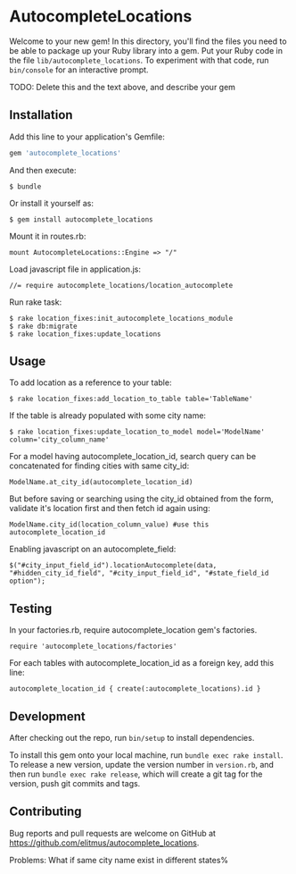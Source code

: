 # AutocompleteLocations

Welcome to your new gem! In this directory, you'll find the files you need to be able to package up your Ruby library into a gem. Put your Ruby code in the file `lib/autocomplete_locations`. To experiment with that code, run `bin/console` for an interactive prompt.

TODO: Delete this and the text above, and describe your gem

## Installation

Add this line to your application's Gemfile:

```ruby
gem 'autocomplete_locations'
```

And then execute:

    $ bundle

Or install it yourself as:

    $ gem install autocomplete_locations

Mount it in routes.rb:

    mount AutocompleteLocations::Engine => "/"

Load javascript file in application.js:

    //= require autocomplete_locations/location_autocomplete


Run rake task:

    $ rake location_fixes:init_autocomplete_locations_module
    $ rake db:migrate
    $ rake location_fixes:update_locations

## Usage

To add location as a reference to your table:

    $ rake location_fixes:add_location_to_table table='TableName'

If the table is already populated with some city name:

    $ rake location_fixes:update_location_to_model model='ModelName' column='city_column_name'

For a model having autocomplete_location_id, search query can be concatenated for finding cities with same city_id:

    ModelName.at_city_id(autocomplete_location_id)

But before saving or searching using the city_id obtained from the form, validate it's location first and then fetch id again using:

    ModelName.city_id(location_column_value) #use this autocomplete_location_id

Enabling javascript on an autocomplete_field:

    $("#city_input_field_id").locationAutocomplete(data, "#hidden_city_id_field", "#city_input_field_id", "#state_field_id option");


## Testing

In your factories.rb, require autocomplete_location gem's factories.

    require 'autocomplete_locations/factories'

For each tables with autocomplete_location_id as a foreign key, add this line:

    autocomplete_location_id { create(:autocomplete_locations).id }

## Development

After checking out the repo, run `bin/setup` to install dependencies.

To install this gem onto your local machine, run `bundle exec rake install`. To release a new version, update the version number in `version.rb`, and then run `bundle exec rake release`, which will create a git tag for the version, push git commits and tags.

## Contributing

Bug reports and pull requests are welcome on GitHub at https://github.com/elitmus/autocomplete_locations.

Problems:
What if same city name exist in different states%